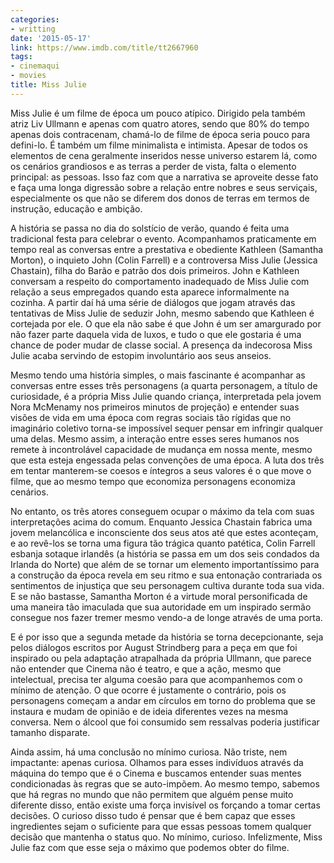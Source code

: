 ```yaml
---
categories:
- writting
date: '2015-05-17'
link: https://www.imdb.com/title/tt2667960
tags:
- cinemaqui
- movies
title: Miss Julie
---
```


Miss Julie é um filme de época um pouco atípico. Dirigido pela também atriz Liv Ullmann e apenas com quatro atores, sendo que 80% do tempo apenas dois contracenam, chamá-lo de filme de época seria pouco para defini-lo. É também um filme minimalista e intimista. Apesar de todos os elementos de cena geralmente inseridos nesse universo estarem lá, como os cenários grandiosos e as terras a perder de vista, falta o elemento principal: as pessoas. Isso faz com que a narrativa se aproveite desse fato e faça uma longa digressão sobre a relação entre nobres e seus serviçais, especialmente os que não se diferem dos donos de terras em termos de instrução, educação e ambição.

A história se passa no dia do solstício de verão, quando é feita uma tradicional festa para celebrar o evento. Acompanhamos praticamente em tempo real as conversas entre a prestativa e obediente Kathleen (Samantha Morton), o inquieto John (Colin Farrell) e a controversa Miss Julie (Jessica Chastain), filha do Barão e patrão dos dois primeiros. John e Kathleen conversam a respeito do comportamento inadequado de Miss Julie com relação a seus empregados quando esta aparece informalmente na cozinha. A partir daí há uma série de diálogos que jogam através das tentativas de Miss Julie de seduzir John, mesmo sabendo que Kathleen é cortejada por ele. O que ela não sabe é que John é um ser amargurado por não fazer parte daquela vida de luxos, e tudo o que ele gostaria é uma chance de poder mudar de classe social. A presença da indecorosa Miss Julie acaba servindo de estopim involuntário aos seus anseios.

Mesmo tendo uma história simples, o mais fascinante é acompanhar as conversas entre esses três personagens (a quarta personagem, a título de curiosidade, é a própria Miss Julie quando criança, interpretada pela jovem Nora McMenamy nos primeiros minutos de projeção) e entender suas visões de vida em uma época com regras sociais tão rígidas que no imaginário coletivo torna-se impossível sequer pensar em infringir qualquer uma delas. Mesmo assim, a interação entre esses seres humanos nos remete à incontrolável capacidade de mudança em nossa mente, mesmo que esta esteja engessada pelas convenções de uma época. A luta dos três em tentar manterem-se coesos e íntegros a seus valores é o que move o filme, que ao mesmo tempo que economiza personagens economiza cenários.

No entanto, os três atores conseguem ocupar o máximo da tela com suas interpretações acima do comum. Enquanto Jessica Chastain fabrica uma jovem melancólica e inconsciente dos seus atos até que estes aconteçam, e ao revê-los se torna uma figura tão trágica quanto patética, Colin Farrell esbanja sotaque irlandês (a história se passa em um dos seis condados da Irlanda do Norte) que além de se tornar um elemento importantíssimo para a construção da época revela em seu ritmo e sua entonação contrariada os sentimentos de injustiça que seu personagem cultiva durante toda sua vida. E se não bastasse, Samantha Morton é a virtude moral personificada de uma maneira tão imaculada que sua autoridade em um inspirado sermão consegue nos fazer tremer mesmo vendo-a de longe através de uma porta.

E é por isso que a segunda metade da história se torna decepcionante, seja pelos diálogos escritos por August Strindberg para a peça em que foi inspirado ou pela adaptação atrapalhada da própria Ullmann, que parece não entender que Cinema não é teatro, e que a ação, mesmo que intelectual, precisa ter alguma coesão para que acompanhemos com o mínimo de atenção. O que ocorre é justamente o contrário, pois os personagens começam a andar em círculos em torno do problema que se instaura e mudam de opinião e de ideia diferentes vezes na mesma conversa. Nem o álcool que foi consumido sem ressalvas poderia justificar tamanho disparate.

Ainda assim, há uma conclusão no mínimo curiosa. Não triste, nem impactante: apenas curiosa. Olhamos para esses indivíduos através da máquina do tempo que é o Cinema e buscamos entender suas mentes condicionadas às regras que se auto-impõem. Ao mesmo tempo, sabemos que há regras no mundo que não permitem que alguém pense muito diferente disso, então existe uma força invisível os forçando a tomar certas decisões. O curioso disso tudo é pensar que é bem capaz que esses ingredientes sejam o suficiente para que essas pessoas tomem qualquer decisão que mantenha o status quo. No mínimo, curioso. Infelizmente, Miss Julie faz com que esse seja o máximo que podemos obter do filme.